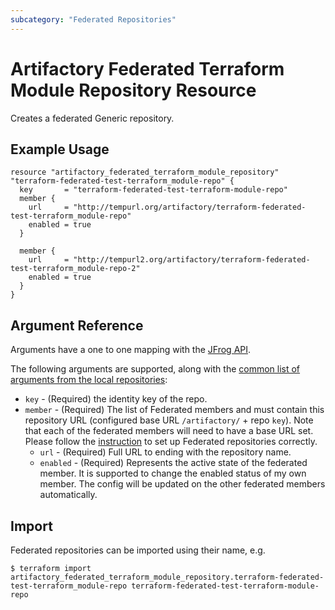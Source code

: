 ```yaml
---
subcategory: "Federated Repositories"
---
```

# Artifactory Federated Terraform Module Repository Resource

Creates a federated Generic repository.

## Example Usage

```hcl
resource "artifactory_federated_terraform_module_repository" "terraform-federated-test-terraform_module-repo" {
  key       = "terraform-federated-test-terraform-module-repo"
  member {
    url     = "http://tempurl.org/artifactory/terraform-federated-test-terraform_module-repo"
    enabled = true
  }

  member {
    url     = "http://tempurl2.org/artifactory/terraform-federated-test-terraform_module-repo-2"
    enabled = true
  }
}
```

## Argument Reference

Arguments have a one to one mapping with the [JFrog API](https://www.jfrog.com/confluence/display/JFROG/Repository+Configuration+JSON#RepositoryConfigurationJSON-FederatedRepository).

The following arguments are supported, along with the [common list of arguments from the local repositories](local.md):

* `key` - (Required) the identity key of the repo.
* `member` - (Required) The list of Federated members and must contain this repository URL (configured base URL
  `/artifactory/` + repo `key`). Note that each of the federated members will need to have a base URL set.
  Please follow the [instruction](https://www.jfrog.com/confluence/display/JFROG/Working+with+Federated+Repositories#WorkingwithFederatedRepositories-SettingUpaFederatedRepository)
  to set up Federated repositories correctly.
  * `url` - (Required) Full URL to ending with the repository name.
  * `enabled` - (Required) Represents the active state of the federated member. It is supported to change the enabled
    status of my own member. The config will be updated on the other federated members automatically.



## Import

Federated repositories can be imported using their name, e.g.
```
$ terraform import artifactory_federated_terraform_module_repository.terraform-federated-test-terraform_module-repo terraform-federated-test-terraform-module-repo
```
